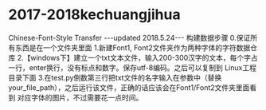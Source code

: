 # 2017-2018kechuangjihua
Chinese-Font-Style Transfer
---updated 2018.5.24---
构建数据步骤
0.保证所有东西是在一个文件夹里面
1.新建Font1, Font2文件夹作为两种字体的字符数据仓库
2.【windows下】建立一个txt文本文件，输入200-300汉字的文本，每个字占一行，enter换行，没有标点和数字。保存utf-8编码。之后可以复制到
Linux工程目录下面
3.在test.py倒数第三行把txt文件的名字输入在参数中（替换your_file_path），之后运行该文件，正确的话应该会在Font1/Font2文件夹里面看到
对应字体的图片，不过需要花一点时间。
